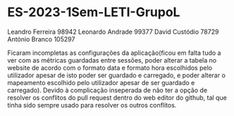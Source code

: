 # ES-2023-1Sem-LETI-GrupoL
Leandro Ferreira 98942
Leonardo Andrade 99377
David Custódio 78729
António Branco 105297

Ficaram incompletas as configurações da aplicação(ficou em falta tudo a ver com as métricas guardadas entre sessões, poder alterar a tabela no website de acordo com o formato data e formato hora escolhidos pelo utilizador apesar de isto poder ser guardado e carregado, e poder alterar o mapeamento escolhido pelo utilizador apesar de ser guardado e carregado). Devido à complicação inseperada de não ter a opção de resolver os conflitos do pull request dentro do web editor do github, tal que tinha sido sempre usado para resolver os outros conflitos.
